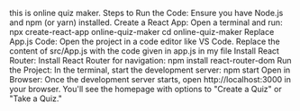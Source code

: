 this is online quiz maker.
Steps to Run the Code:
Ensure you have Node.js and npm (or yarn) installed. 
Create a React App:
Open a terminal and run: npx create-react-app online-quiz-maker 
cd online-quiz-maker
Replace App.js Code: 
Open the project in a code editor like VS Code. 
Replace the content of src/App.js with the code given in app.js in my file Install 
React Router: Install React Router for navigation: 
npm install react-router-dom 
Run the Project: In the terminal, start the development server: 
npm start
Open in Browser: Once the development server starts, open http://localhost:3000 in your browser. You'll see the homepage with options to "Create a Quiz" or "Take a Quiz."
